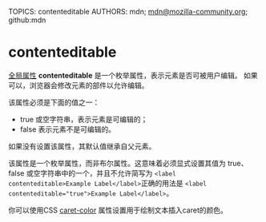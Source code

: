 TOPICS: contenteditable
AUTHORS: mdn; mdn@mozilla-community.org; github:mdn

# contenteditable

[全局属性](/zh-hans/webfrontend/HTML_Global_Attribute) **contenteditable**
是一个枚举属性，表示元素是否可被用户编辑。 如果可以，浏览器会修改元素的部件以允许编辑。

该属性必须是下面的值之一：

- true 或空字符串，表示元素是可编辑的；
- false 表示元素不是可编辑的。

如果没有设置该属性，其默认值继承自父元素。

该属性是一个枚举属性，而非布尔属性。这意味着必须显式设置其值为 true、false 或空字符串中的一个，并且不允许简写为
`<label contenteditable>Example Label</label>`正确的用法是 `<label contenteditable="true">Example Label</label>`。

你可以使用CSS [caret-color](https://wiki.developer.mozilla.org/en-US/docs/Web/CSS/caret-color) 属性设置用于绘制文本插入caret的颜色。
